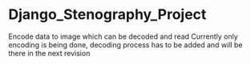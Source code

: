 # Django_Stenography_Project
Encode data to image which can be decoded and read
 Currently only encoding is being done, decoding process has to be added and will be there in the next revision
